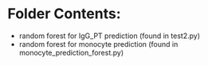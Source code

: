 # Folder Contents:
- random forest for IgG_PT prediction (found in test2.py)
- random forest for monocyte prediction (found in monocyte_prediction_forest.py)
